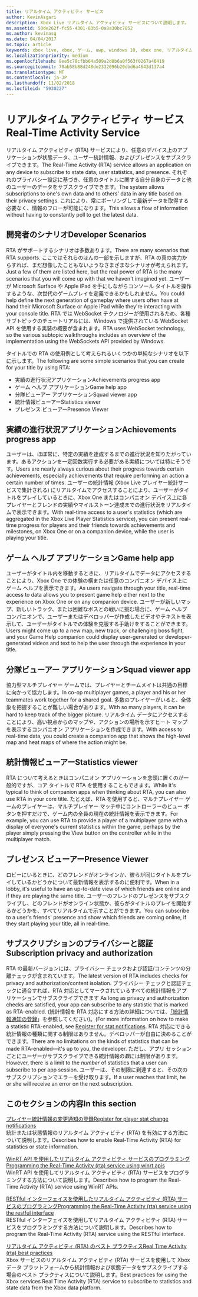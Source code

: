 ```yaml
---
title: リアルタイム アクティビティ サービス
author: KevinAsgari
description: Xbox Live リアルタイム アクティビティ サービスについて説明します。
ms.assetid: 50de262f-fc55-4301-83b5-0a8a30bc7852
ms.author: kevinasg
ms.date: 04/04/2017
ms.topic: article
keywords: xbox live, xbox, ゲーム, uwp, windows 10, xbox one, リアルタイム アクティビティ サービス
ms.localizationpriority: medium
ms.openlocfilehash: 8ee5c78cfbb64a509a2d8b6a0f563f0267a46419
ms.sourcegitcommit: 70ab58b88d248de2332096b20dbd6a4643d137a4
ms.translationtype: MT
ms.contentlocale: ja-JP
ms.lasthandoff: 11/02/2018
ms.locfileid: "5930227"
---
```

# <a name="real-time-activity-service"></a><span data-ttu-id="68dcb-104">リアルタイム アクティビティ サービス</span><span class="sxs-lookup"><span data-stu-id="68dcb-104">Real-Time Activity Service</span></span>

<span data-ttu-id="68dcb-105">リアルタイム アクティビティ (RTA) サービスにより、任意のデバイス上のアプリケーションが状態データ、ユーザー統計情報、およびプレゼンスをサブスクライブできます。</span><span class="sxs-lookup"><span data-stu-id="68dcb-105">The Real-Time Activity (RTA) service allows an application on any device to subscribe to state data, user statistics, and presence.</span></span> <span data-ttu-id="68dcb-106">それぞれのプライバシー設定に基づき、任意のタイトルに関する自分自身のデータと他のユーザーのデータをサブスクライブできます。</span><span class="sxs-lookup"><span data-stu-id="68dcb-106">The system allows subscriptions to one's own data and to others' data in any title based on their privacy settings.</span></span> <span data-ttu-id="68dcb-107">これにより、常にポーリングして最新データを取得する必要なく、情報のフローが可能になります。</span><span class="sxs-lookup"><span data-stu-id="68dcb-107">This allows a flow of information without having to constantly poll to get the latest data.</span></span>


## <a name="developer-scenarios"></a><span data-ttu-id="68dcb-108">開発者のシナリオ</span><span class="sxs-lookup"><span data-stu-id="68dcb-108">Developer Scenarios</span></span>

<span data-ttu-id="68dcb-109">RTA がサポートするシナリオは多数あります。</span><span class="sxs-lookup"><span data-stu-id="68dcb-109">There are many scenarios that RTA supports.</span></span> <span data-ttu-id="68dcb-110">ここではそれらのほんの一部を示しますが、RTA の真の実力からすれば、まだ想像したこともないようなさまざまなシナリオが考えられます。</span><span class="sxs-lookup"><span data-stu-id="68dcb-110">Just a few of them are listed here, but the real power of RTA is the many scenarios that you will come up with that we haven't imagined yet.</span></span> <span data-ttu-id="68dcb-111">ユーザーが Microsoft Surface や Apple iPad を手にしながらコンソール タイトルを操作するような、次世代のゲームプレイを定義できるかもしれません。</span><span class="sxs-lookup"><span data-stu-id="68dcb-111">You could help define the next generation of gameplay where users often have at hand their Microsoft Surface or Apple iPad while they're interacting with your console title.</span></span> <span data-ttu-id="68dcb-112">RTA では WebSocket テクノロジーが使用されるため、各種サブトピックのチュートリアルには、Windows で提供されている WebSocket API を使用する実装の概要が含まれます。</span><span class="sxs-lookup"><span data-stu-id="68dcb-112">RTA uses WebSocket technology, so the various subtopic walkthroughs includes an overview of the implementation using the WebSockets API provided by Windows.</span></span>

<span data-ttu-id="68dcb-113">タイトルでの RTA の使用例として考えられるいくつかの単純なシナリオを以下に示します。</span><span class="sxs-lookup"><span data-stu-id="68dcb-113">The following are some simple scenarios that you can create for your title by using RTA:</span></span>

-   <span data-ttu-id="68dcb-114">実績の進行状況アプリケーション</span><span class="sxs-lookup"><span data-stu-id="68dcb-114">Achievements progress app</span></span>
-   <span data-ttu-id="68dcb-115">ゲーム ヘルプ アプリケーション</span><span class="sxs-lookup"><span data-stu-id="68dcb-115">Game help app</span></span>
-   <span data-ttu-id="68dcb-116">分隊ビューアー アプリケーション</span><span class="sxs-lookup"><span data-stu-id="68dcb-116">Squad viewer app</span></span>
-   <span data-ttu-id="68dcb-117">統計情報ビューアー</span><span class="sxs-lookup"><span data-stu-id="68dcb-117">Statistics viewer</span></span>
-   <span data-ttu-id="68dcb-118">プレゼンス ビューアー</span><span class="sxs-lookup"><span data-stu-id="68dcb-118">Presence Viewer</span></span>


## <a name="achievements-progress-app"></a><span data-ttu-id="68dcb-119">実績の進行状況アプリケーション</span><span class="sxs-lookup"><span data-stu-id="68dcb-119">Achievements progress app</span></span>

<span data-ttu-id="68dcb-120">ユーザーは、ほぼ常に、特定の実績を達成するまでの進行状況を知りたがっています。あるアクションを一定回数実行する必要がある実績については特にそうです。</span><span class="sxs-lookup"><span data-stu-id="68dcb-120">Users are nearly always curious about their progress towards certain achievements, especially achievements that require performing an action a certain number of times.</span></span> <span data-ttu-id="68dcb-121">ユーザーの統計情報 (Xbox Live プレイヤー統計サービスで集計される) にリアルタイムでアクセスすることにより、ユーザーがタイトルをプレイしているときに、Xbox One またはコンパニオン デバイス上に各プレイヤーとフレンドの実績やマイルストーン達成までの進行状況をリアルタイムで表示できます。</span><span class="sxs-lookup"><span data-stu-id="68dcb-121">With real-time access to a user's statistics (which are aggregated in the Xbox Live Player Statistics service), you can present real-time progress for players and their friends towards achievements and milestones, on Xbox One or on a companion device, while the user is playing your title.</span></span>


## <a name="game-help-app"></a><span data-ttu-id="68dcb-122">ゲーム ヘルプ アプリケーション</span><span class="sxs-lookup"><span data-stu-id="68dcb-122">Game help app</span></span>

<span data-ttu-id="68dcb-123">ユーザーがタイトル内を移動するときに、リアルタイムでデータにアクセスすることにより、Xbox One での体験の横または任意のコンパニオン デバイス上にゲーム ヘルプを表示できます。</span><span class="sxs-lookup"><span data-stu-id="68dcb-123">As users navigate through your title, real-time access to data allows you to present game help either next to the experience on Xbox One or on any companion device.</span></span> <span data-ttu-id="68dcb-124">ユーザーが新しいマップ、新しいトラック、または困難なボスとの戦いに挑む場合に、ゲーム ヘルプ コンパニオンで、ユーザーまたはデベロッパーが作成したビデオやテキストを表示して、ユーザーがタイトルでの体験を克服する手助けをすることができます。</span><span class="sxs-lookup"><span data-stu-id="68dcb-124">Users might come up to a new map, new track, or challenging boss fight, and your Game Help companion could display user-generated or developer-generated videos and text to help the user through the experience in your title.</span></span>


## <a name="squad-viewer-app"></a><span data-ttu-id="68dcb-125">分隊ビューアー アプリケーション</span><span class="sxs-lookup"><span data-stu-id="68dcb-125">Squad viewer app</span></span>

<span data-ttu-id="68dcb-126">協力型マルチプレイヤー ゲームでは、プレイヤーとチームメイトは共通の目標に向かって協力します。</span><span class="sxs-lookup"><span data-stu-id="68dcb-126">In co-op multiplayer games, a player and his or her teammates work together for a shared goal.</span></span> <span data-ttu-id="68dcb-127">多数のプレイヤーがいると、全体象を把握することが難しい場合があります。</span><span class="sxs-lookup"><span data-stu-id="68dcb-127">With so many players, it can be hard to keep track of the bigger picture.</span></span> <span data-ttu-id="68dcb-128">リアルタイム データにアクセスすることにより、高い視点からのマップや、アクションの場所を示すヒート マップを表示するコンパニオン アプリケーションを作成できます。</span><span class="sxs-lookup"><span data-stu-id="68dcb-128">With access to real-time data, you could create a companion app that shows the high-level map and heat maps of where the action might be.</span></span>


## <a name="statistics-viewer"></a><span data-ttu-id="68dcb-129">統計情報ビューアー</span><span class="sxs-lookup"><span data-stu-id="68dcb-129">Statistics viewer</span></span>

<span data-ttu-id="68dcb-130">RTA について考えるときはコンパニオン アプリケーションを念頭に置くのが一般的ですが、コア タイトルで RTA を使用することもできます。</span><span class="sxs-lookup"><span data-stu-id="68dcb-130">While it's typical to think of companion apps when thinking about RTA, you can also use RTA in your core title.</span></span> <span data-ttu-id="68dcb-131">たとえば、RTA を使用すると、マルチプレイヤー ゲームのプレイヤーは、マルチプレイヤー マッチ中にコントローラーのビュー ボタンを押すだけで、ゲーム内の全員の現在の統計情報を表示できます。</span><span class="sxs-lookup"><span data-stu-id="68dcb-131">For example, you can use RTA to provide a player of a multiplayer game with a display of everyone's current statistics within the game, perhaps by the player simply pressing the View button on the controller while in the multiplayer match.</span></span>


## <a name="presence-viewer"></a><span data-ttu-id="68dcb-132">プレゼンス ビューアー</span><span class="sxs-lookup"><span data-stu-id="68dcb-132">Presence Viewer</span></span>

<span data-ttu-id="68dcb-133">ロビーにいるときに、どのフレンドがオンラインか、彼らが同じタイトルをプレイしているかどうかについて最新情報を表示するのに便利です。</span><span class="sxs-lookup"><span data-stu-id="68dcb-133">When in a lobby, it's useful to have an up-to-date view of which friends are online and if they are playing the same title.</span></span> <span data-ttu-id="68dcb-134">ユーザーのフレンドのプレゼンスをサブスクライブし、どのフレンドがオンライン状態か、彼らがタイトルのプレイを開始するかどうかを、すべてリアルタイムで示すことができます。</span><span class="sxs-lookup"><span data-stu-id="68dcb-134">You can subscribe to a user's friends' presence and show which friends are coming online, if they start playing your title, all in real-time.</span></span>


## <a name="subscription-privacy-and-authorization"></a><span data-ttu-id="68dcb-135">サブスクリプションのプライバシーと認証</span><span class="sxs-lookup"><span data-stu-id="68dcb-135">Subscription privacy and authorization</span></span>

<span data-ttu-id="68dcb-136">RTA の最新バージョンには、プライバシー チェックおよび認証/コンテンツの分離チェックが含まれています。</span><span class="sxs-lookup"><span data-stu-id="68dcb-136">The latest version of RTA includes checks for privacy and authorization/content isolation.</span></span> <span data-ttu-id="68dcb-137">プライバシー チェックと認証チェックに適合すれば、RTA 対応としてマークされているすべての統計情報をアプリケーションでサブスクライブできます </span><span class="sxs-lookup"><span data-stu-id="68dcb-137">As long as privacy and authorization checks are satisfied, your app can subscribe to any statistic that is marked as RTA-enabled.</span></span> <span data-ttu-id="68dcb-138">(統計情報を RTA 対応にする方法の詳細については、[「統計情報通知の登録](register-for-stat-notifications.md)」を参照してください)。</span><span class="sxs-lookup"><span data-stu-id="68dcb-138">(For more information on how to make a statistic RTA-enabled, see [Register for stat notifications](register-for-stat-notifications.md).</span></span> <span data-ttu-id="68dcb-139">RTA 対応にできる統計情報の種類に関する制限はありません。デベロッパーが自由に決めることができます。</span><span class="sxs-lookup"><span data-stu-id="68dcb-139">There are no limitations on the kinds of statistics that can be made RTA-enabled—it's up to you, the developer.</span></span> <span data-ttu-id="68dcb-140">ただし、アプリ セッションごとにユーザーがサブスクライブできる統計情報の*数*には制限があります。</span><span class="sxs-lookup"><span data-stu-id="68dcb-140">However, there is a limit to the *number* of statistics that a user can subscribe to per app session.</span></span> <span data-ttu-id="68dcb-141">ユーザーは、その制限に到達すると、その次のサブスクリプションでエラーを受け取ります。</span><span class="sxs-lookup"><span data-stu-id="68dcb-141">If a user reaches that limit, he or she will receive an error on the next subscription.</span></span>


## <a name="in-this-section"></a><span data-ttu-id="68dcb-142">このセクションの内容</span><span class="sxs-lookup"><span data-stu-id="68dcb-142">In this section</span></span>

[<span data-ttu-id="68dcb-143">プレイヤー統計情報の変更通知の登録</span><span class="sxs-lookup"><span data-stu-id="68dcb-143">Register for player stat change notifications</span></span>](register-for-stat-notifications.md)  
<span data-ttu-id="68dcb-144">統計または状態情報のリアルタイム アクティビティ (RTA) を有効にする方法について説明します。</span><span class="sxs-lookup"><span data-stu-id="68dcb-144">Describes how to enable Real-Time Activity (RTA) for statistics or state information.</span></span>

[<span data-ttu-id="68dcb-145">WinRT API を使用したリアルタイム アクティビティ サービスのプログラミング</span><span class="sxs-lookup"><span data-stu-id="68dcb-145">Programming the Real-Time Activity (rta) service using winrt apis</span></span>](programming-the-real-time-activity-service.md)  
<span data-ttu-id="68dcb-146">WinRT API を使用してリアルタイム アクティビティ (RTA) サービスをプログラミングする方法について説明します。</span><span class="sxs-lookup"><span data-stu-id="68dcb-146">Describes how to program the Real-Time Activity (RTA) service using WinRT APIs.</span></span>

[<span data-ttu-id="68dcb-147">RESTful インターフェイスを使用したリアルタイム アクティビティ (RTA) サービスのプログラミング</span><span class="sxs-lookup"><span data-stu-id="68dcb-147">Programming the Real-Time Activity (rta) service using the restful interface</span></span>](programming-the-real-time-activity-service.md)  
<span data-ttu-id="68dcb-148">RESTful インターフェイスを使用してリアルタイム アクティビティ (RTA) サービスをプログラミングする方法について説明します。</span><span class="sxs-lookup"><span data-stu-id="68dcb-148">Describes how to program the Real-Time Activity (RTA) service using the RESTful interface.</span></span>

[<span data-ttu-id="68dcb-149">リアルタイム アクティビティ (RTA) のベスト プラクティス</span><span class="sxs-lookup"><span data-stu-id="68dcb-149">Real Time Activity (rta) best practices</span></span>](rta-best-practices.md)  
<span data-ttu-id="68dcb-150">Xbox サービスのリアルタイム アクティビティ (RTA) サービスを使用して Xbox データ プラットフォームから統計情報および状態データをサブスクライブする場合のベスト プラクティスについて説明します。</span><span class="sxs-lookup"><span data-stu-id="68dcb-150">Best practices for using the Xbox services Real Time Activity (RTA) service to subscribe to statistics and state data from the Xbox data platform.</span></span>
